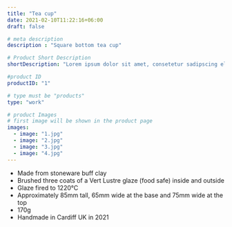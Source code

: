 ```yaml
---
title: "Tea cup"
date: 2021-02-10T11:22:16+06:00
draft: false

# meta description
description : "Square bottom tea cup"

# Product Short Description
shortDescription: "Lorem ipsum dolor sit amet, consetetur sadipscing elitr, sed diam nonumy eirmod tempor invidunt ut"

#product ID
productID: "1"

# type must be "products"
type: "work"

# product Images
# first image will be shown in the product page
images:
  - image: "1.jpg"
  - image: "2.jpg"
  - image: "3.jpg"
  - image: "4.jpg"
---
```


- Made from stoneware buff clay
- Brushed three coats of a Vert Lustre glaze (food safe) inside and outside
- Glaze fired to 1220&deg;C
- Approximately 85mm tall, 65mm wide at the base and 75mm wide at the top
- 170g
- Handmade in Cardiff UK in 2021
